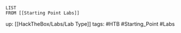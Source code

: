 ```dataview
LIST
FROM [[Starting Point Labs]]
```
up: [[HackTheBox/Labs/Lab Type]]
tags: #HTB #Starting_Point #Labs 
